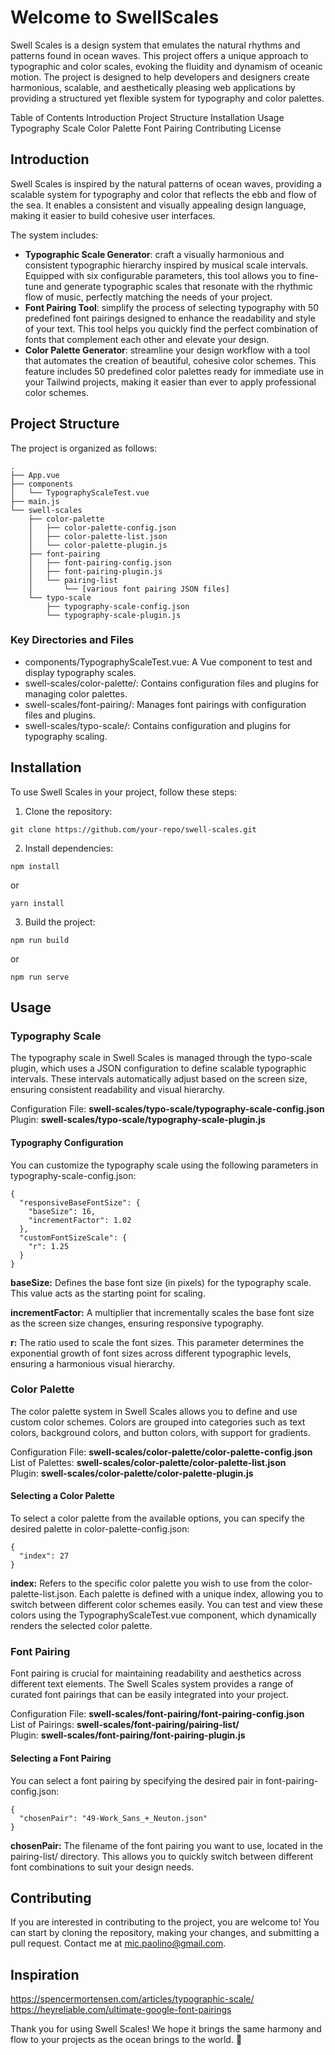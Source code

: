 # Welcome to SwellScales

Swell Scales is a design system that emulates the natural rhythms and patterns found in ocean waves. This project offers a unique approach to typographic and color scales, evoking the fluidity and dynamism of oceanic motion. The project is designed to help developers and designers create harmonious, scalable, and aesthetically pleasing web applications by providing a structured yet flexible system for typography and color palettes.

Table of Contents
Introduction
Project Structure
Installation
Usage
Typography Scale
Color Palette
Font Pairing
Contributing
License

## Introduction

Swell Scales is inspired by the natural patterns of ocean waves, providing a scalable system for typography and color that reflects the ebb and flow of the sea. It enables a consistent and visually appealing design language, making it easier to build cohesive user interfaces.

The system includes:

- **Typographic Scale Generator**: craft a visually harmonious and consistent typographic hierarchy inspired by musical scale intervals. Equipped with six configurable parameters, this tool allows you to fine-tune and generate typographic scales that resonate with the rhythmic flow of music, perfectly matching the needs of your project.
- **Font Pairing Tool**: simplify the process of selecting typography with 50 predefined font pairings designed to enhance the readability and style of your text. This tool helps you quickly find the perfect combination of fonts that complement each other and elevate your design.
- **Color Palette Generator**: streamline your design workflow with a tool that automates the creation of beautiful, cohesive color schemes. This feature includes 50 predefined color palettes ready for immediate use in your Tailwind projects, making it easier than ever to apply professional color schemes.

## Project Structure

The project is organized as follows:

```
.
├── App.vue
├── components
│   └── TypographyScaleTest.vue
├── main.js
└── swell-scales
    ├── color-palette
    │   ├── color-palette-config.json
    │   ├── color-palette-list.json
    │   └── color-palette-plugin.js
    ├── font-pairing
    │   ├── font-pairing-config.json
    │   ├── font-pairing-plugin.js
    │   └── pairing-list
    │       └── [various font pairing JSON files]
    └── typo-scale
        ├── typography-scale-config.json
        └── typography-scale-plugin.js
```

### Key Directories and Files
- components/TypographyScaleTest.vue: A Vue component to test and display typography scales.
- swell-scales/color-palette/: Contains configuration files and plugins for managing color palettes.
- swell-scales/font-pairing/: Manages font pairings with configuration files and plugins.
- swell-scales/typo-scale/: Contains configuration and plugins for typography scaling.

## Installation

To use Swell Scales in your project, follow these steps:

1. Clone the repository:

```
git clone https://github.com/your-repo/swell-scales.git
```
2. Install dependencies:

```
npm install
```
or

```
yarn install
```

3. Build the project:

```
npm run build
```

or

```
npm run serve
```

## Usage

### Typography Scale
The typography scale in Swell Scales is managed through the typo-scale plugin, which uses a JSON configuration to define scalable typographic intervals. These intervals automatically adjust based on the screen size, ensuring consistent readability and visual hierarchy.

Configuration File: **swell-scales/typo-scale/typography-scale-config.json**<br>
Plugin: **swell-scales/typo-scale/typography-scale-plugin.js**

#### Typography Configuration

You can customize the typography scale using the following parameters in typography-scale-config.json:

```
{
  "responsiveBaseFontSize": {
    "baseSize": 16,
    "incrementFactor": 1.02
  },
  "customFontSizeScale": {
    "r": 1.25
  }
}
```


**baseSize:** Defines the base font size (in pixels) for the typography scale. This value acts as the starting point for scaling.

**incrementFactor:** A multiplier that incrementally scales the base font size as the screen size changes, ensuring responsive typography.

**r:** The ratio used to scale the font sizes. This parameter determines the exponential growth of font sizes across different typographic levels, ensuring a harmonious visual hierarchy.

### Color Palette
The color palette system in Swell Scales allows you to define and use custom color schemes. Colors are grouped into categories such as text colors, background colors, and button colors, with support for gradients.

Configuration File: **swell-scales/color-palette/color-palette-config.json**<br>
List of Palettes: **swell-scales/color-palette/color-palette-list.json**<br>
Plugin: **swell-scales/color-palette/color-palette-plugin.js**

#### Selecting a Color Palette
To select a color palette from the available options, you can specify the desired palette in color-palette-config.json:

```
{
  "index": 27
}
```

**index:** Refers to the specific color palette you wish to use from the color-palette-list.json. Each palette is defined with a unique index, allowing you to switch between different color schemes easily.
You can test and view these colors using the TypographyScaleTest.vue component, which dynamically renders the selected color palette.

### Font Pairing

Font pairing is crucial for maintaining readability and aesthetics across different text elements. The Swell Scales system provides a range of curated font pairings that can be easily integrated into your project.

Configuration File: **swell-scales/font-pairing/font-pairing-config.json**<br>
List of Pairings: **swell-scales/font-pairing/pairing-list/** <br>
Plugin: **swell-scales/font-pairing/font-pairing-plugin.js**

#### Selecting a Font Pairing
You can select a font pairing by specifying the desired pair in font-pairing-config.json:

```
{
  "chosenPair": "49-Work_Sans_+_Neuton.json"
}
```

**chosenPair:** The filename of the font pairing you want to use, located in the pairing-list/ directory. This allows you to quickly switch between different font combinations to suit your design needs.

## Contributing 

If you are interested in contributing to the project, you are welcome to! You can start by cloning the repository, making your changes, and submitting a pull request. Contact me at mic.paolino@gmail.com.

## Inspiration 

https://spencermortensen.com/articles/typographic-scale/<br>
https://heyreliable.com/ultimate-google-font-pairings

Thank you for using Swell Scales! We hope it brings the same harmony and flow to your projects as the ocean brings to the world. 🌊